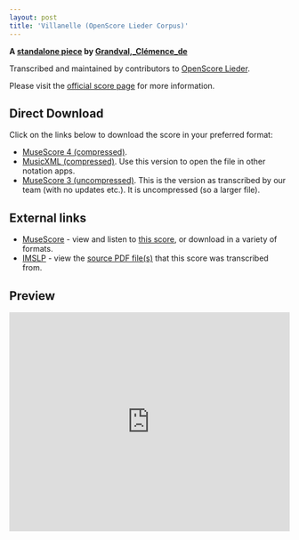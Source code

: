 ```yaml
---
layout: post
title: 'Villanelle (OpenScore Lieder Corpus)'
---
```


__A [standalone piece](https://fourscoreandmore.org/openscore/lieder/Grandval%2C_Cl%C3%A9mence_de/_/) by [Grandval,_Clémence_de](https://fourscoreandmore.org/openscore/lieder/Grandval%2C_Cl%C3%A9mence_de)__

Transcribed and maintained by contributors to [OpenScore Lieder].

Please visit the [official score page] for more information.

[official score page]: https://musescore.com/openscore-lieder-corpus/scores/6626468
[OpenScore Lieder]: https://musescore.com/openscore-lieder-corpus

## Direct Download

Click on the links below to download the score in your preferred format:
- [MuseScore 4 (compressed)](https://fourscoreandmore.org/openscore/lieder/Grandval%2C_Cl%C3%A9mence_de/_/Villanelle.mscz).
- [MusicXML (compressed)](https://fourscoreandmore.org/openscore/lieder/Grandval%2C_Cl%C3%A9mence_de/_/Villanelle.mxl). Use this version to open the file in other notation apps.
- [MuseScore 3 (uncompressed)](https://raw.githubusercontent.com/OpenScore/Lieder/refs/heads/main/scores/Grandval%2C_Cl%C3%A9mence_de/_/Villanelle/lc6626468.mscx). This is the version as transcribed by our team (with no updates etc.). It is uncompressed (so a larger file).

## External links

- [MuseScore] - view and listen to [this score][MuseScore], or download in a variety of formats.
- [IMSLP] - view the [source PDF file(s)][IMSLP] that this score was transcribed from.

[MuseScore]: https://musescore.com/score/6626468
[IMSLP]: https://imslp.org/wiki/Special:ReverseLookup/456006

## Preview

<iframe width="100%" height="394" src="https://musescore.com/openscore-lieder-corpus/scores/6626468/embed" frameborder="0" allowfullscreen allow="autoplay; fullscreen"></iframe>
